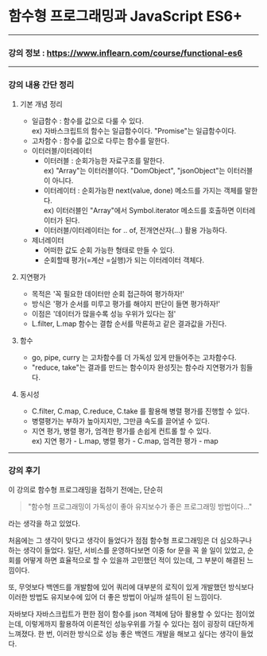 # 함수형 프로그래밍과 JavaScript ES6+

---

### 강의 정보 : https://www.inflearn.com/course/functional-es6

---

### 강의 내용 간단 정리

1. 기본 개념 정리
    - 일급함수 : 함수를 값으로 다룰 수 있다.  
      ex) 자바스크립트의 함수는 일급함수이다. "Promise"는 일급함수이다.
    - 고차함수 : 함수를 값으로 다루는 함수를 말한다.
    - 이터러블/이터레이터 
        * 이터러블 : 순회가능한 자료구조를 말한다.  
          ex) "Array"는 이터러블이다. "DomObject", "jsonObject"는 이터러블이 아니다.
        * 이터레이터 : 순회가능한 next(value, done) 메소드를 가지는 객체를 말한다.  
          ex) 이터러블인 "Array"에서 Symbol.iterator 메소드를 호출하면 이터레이터가 된다.
        * 이터러블/이터레이터는 for .. of, 전개연산자(...) 활용 가능하다.
    - 제너레이터
        * 어떠한 값도 순회 가능한 형태로 만들 수 있다.
        * 순회할때 평가(=계산 =실행)가 되는 이터레이터 객체다.
    
2. 지연평가
    - 목적은 '꼭 필요한 데이터만 순회 접근하여 평가하자!'
    - 방식은 '평가 순서를 미루고 평가를 해야지 판단이 들면 평가하자!'
    - 이점은 '데이터가 많을수록 성능 우위가 있다는 점'
    - L.filter, L.map 함수는 결합 순서를 막론하고 같은 결과값을 가진다.
    
3. 함수
    - go, pipe, curry 는 고차함수를 더 가독성 있게 만들어주는 고차함수다. 
    - "reduce, take"는 결과를 만드는 함수이자 완성짓는 함수라 지연평가가 힘들다. 
    
4. 동시성
    - C.filter, C.map, C.reduce, C.take 를 활용해 병렬 평가를 진행할 수 있다.
    - 병렬평가는 부하가 높아지지만, 그만큼 속도를 끌어낼 수 있다.
    - 지연 평가, 병렬 평가, 엄격한 평가를 손쉽게 컨트롤 할 수 있다.  
        ex) 지연 평가 - L.map, 병렬 평가 - C.map, 엄격한 평가 - map
      
---

### 강의 후기

이 강의로 함수형 프로그래밍을 접하기 전에는, 단순히 

> "함수형 프로그래밍이 가독성이 좋아 유지보수가 좋은 프로그래밍 방법이다..."

라는 생각을 하고 있었다.

처음에는 그 생각이 맞다고 생각이 들었다가 점점 함수형 프로그래밍은 더 심오하구나 하는 생각이 들었다.
일단, 서비스를 운영하다보면 이중 for 문을 꼭 쓸 일이 있었고, 순회를 어떻게 하면 효율적으로 할 수 있을까 고민했던 적이 있는데, 그 부분이 해결된 느낌이다.  

또, 무엇보다 백엔드를 개발함에 있어 쿼리에 대부분의 로직이 있게 개발했던 방식보다 이러한 방법도 유지보수에 있어 더 좋은 방법이 아닐까 설득이 된 느낌이다.  

자바보다 자바스크립트가 편한 점이 함수를 json 객체에 담아 활용할 수 있다는 점이었는데, 이렇게까지 활용하여 이론적인 성능우위를 가질 수 있다는 점이 굉장히 대단하게 느껴졌다.
한 번, 이러한 방식으로 성능 좋은 백엔드 개발을 해보고 싶다는 생각이 들었다.